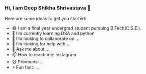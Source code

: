 ### Hi, I am Deep Shikha Shrivastava 👋


Here are some ideas to get you started:

- 😄 I am a final year undergrad student pursuing B.Tech(C.S.E.).
- 🌱 I’m currently learning DSA and python 
- 👯 I’m looking to collaborate on ...
- 🤔 I’m looking for help with ...
- 💬 Ask me about ...
- 📫 How to reach me: Instagram
- 😄 Pronouns: ...
- ⚡ Fun fact: ...

